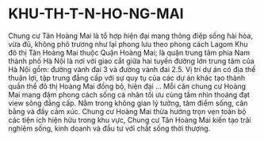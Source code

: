 # KHU-TH-T-N-HO-NG-MAI
Chung cư Tân Hoàng Mai là tổ hợp hiện đại mang thông điệp sống hài hòa, vừa đủ, không phô trương như lại phong lưu theo phong cách Lagom
Khu đô thị Tân Hoàng Mai thuộc Quận Hoàng Mai; là quận trung tâm phía Nam thành phố Hà Nội là nơi với giao cắt giữa hai tuyến đường lớn trung tâm của Hà Nội gồm: đường vành đai 3 và đường vành đai 2.5. Vị trí dự án có địa thế thuận lợi, tập trung đẳng cấp với sự quy tụ của các dự án khác tạo thành quần thể đô thị Hoàng Mai đồng bộ, hiện đại  …
Mỗi căn chung cư Hoàng Mai mang đậm phong cách sống cá nhân tối ưu cùng tầm nhìn thoáng đạt view sông đẳng cấp.
Nằm trong không gian lý tưởng, tâm điểm sống, cân bằng và đầy cảm xúc. Chung cư Hoàng Mai thừa hưởng trọn vẹn toàn bộ các tiện ích hiện hữu trong khu vực, Chung cư Tân Hoàng Mai kiến tạo trải nghiệm sống, kinh doanh và đầu tư với chất sống thời thượng.
